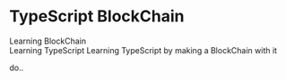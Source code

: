 # TypeScript BlockChain 

Learning BlockChain  
Learning TypeScript 
Learning TypeScript by making a BlockChain with it 
 
do..